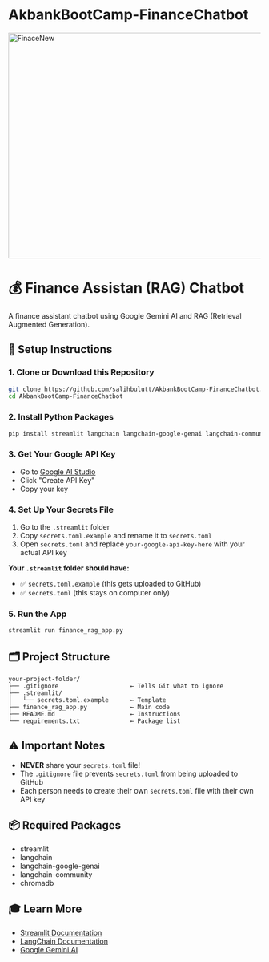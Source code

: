 # AkbankBootCamp-FinanceChatbot


<img width="1344" height="450" alt="FinaceNew" src="https://github.com/user-attachments/assets/ca20fe6a-1f01-4792-9311-0a5222a83ba1" />

# 💰 Finance Assistan (RAG) Chatbot

A finance assistant chatbot using Google Gemini AI and RAG (Retrieval Augmented Generation).

## 🚀 Setup Instructions

### 1. Clone or Download this Repository
```bash
git clone https://github.com/salihbulutt/AkbankBootCamp-FinanceChatbot.git
cd AkbankBootCamp-FinanceChatbot
```

### 2. Install Python Packages
```bash
pip install streamlit langchain langchain-google-genai langchain-community chromadb
```

### 3. Get Your Google API Key
- Go to [Google AI Studio](https://makersuite.google.com/app/apikey)
- Click "Create API Key"
- Copy your key

### 4. Set Up Your Secrets File
1. Go to the `.streamlit` folder
2. Copy `secrets.toml.example` and rename it to `secrets.toml`
3. Open `secrets.toml` and replace `your-google-api-key-here` with your actual API key

**Your `.streamlit` folder should have:**
- ✅ `secrets.toml.example` (this gets uploaded to GitHub)
- ✅ `secrets.toml` (this stays on computer only)

### 5. Run the App
```bash
streamlit run finance_rag_app.py
```
## 🗂️ Project Structure
```
your-project-folder/
├── .gitignore                    ← Tells Git what to ignore
├── .streamlit/
│   └── secrets.toml.example      ← Template
├── finance_rag_app.py            ← Main code
├── README.md                     ← Instructions
└── requirements.txt              ← Package list
```
## ⚠️ Important Notes
- **NEVER** share your `secrets.toml` file!
- The `.gitignore` file prevents `secrets.toml` from being uploaded to GitHub
- Each person needs to create their own `secrets.toml` file with their own API key

## 📦 Required Packages
- streamlit
- langchain
- langchain-google-genai
- langchain-community
- chromadb

## 🎓 Learn More
- [Streamlit Documentation](https://docs.streamlit.io)
- [LangChain Documentation](https://python.langchain.com)
- [Google Gemini AI](https://ai.google.dev)
```
